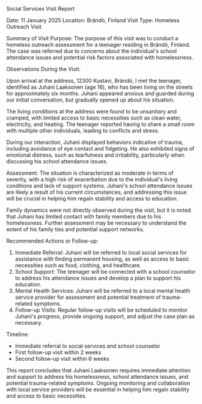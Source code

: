Social Services Visit Report

Date: 11 January 2025
Location: Brändö, Finland
Visit Type: Homeless Outreach Visit

Summary of Visit Purpose:
The purpose of this visit was to conduct a homeless outreach assessment for a teenager residing in Brändö, Finland. The case was referred due to concerns about the individual's school attendance issues and potential risk factors associated with homelessness.

Observations During the Visit:

Upon arrival at the address, 12300 Kustavi, Brändö, I met the teenager, identified as Juhani Laaksonen (age 16), who has been living on the streets for approximately six months. Juhani appeared anxious and guarded during our initial conversation, but gradually opened up about his situation.

The living conditions at the address were found to be unsanitary and cramped, with limited access to basic necessities such as clean water, electricity, and heating. The teenager reported having to share a small room with multiple other individuals, leading to conflicts and stress.

During our interaction, Juhani displayed behaviors indicative of trauma, including avoidance of eye contact and fidgeting. He also exhibited signs of emotional distress, such as tearfulness and irritability, particularly when discussing his school attendance issues.

Assessment:
The situation is characterized as moderate in terms of severity, with a high risk of exacerbation due to the individual's living conditions and lack of support systems. Juhani's school attendance issues are likely a result of his current circumstances, and addressing this issue will be crucial in helping him regain stability and access to education.

Family dynamics were not directly observed during the visit, but it is noted that Juhani has limited contact with family members due to his homelessness. Further assessment may be necessary to understand the extent of his family ties and potential support networks.

Recommended Actions or Follow-up:

1. Immediate Referral: Juhani will be referred to local social services for assistance with finding permanent housing, as well as access to basic necessities such as food, clothing, and healthcare.
2. School Support: The teenager will be connected with a school counselor to address his attendance issues and develop a plan to support his education.
3. Mental Health Services: Juhani will be referred to a local mental health service provider for assessment and potential treatment of trauma-related symptoms.
4. Follow-up Visits: Regular follow-up visits will be scheduled to monitor Juhani's progress, provide ongoing support, and adjust the case plan as necessary.

Timeline:

* Immediate referral to social services and school counselor
* First follow-up visit within 2 weeks
* Second follow-up visit within 6 weeks

This report concludes that Juhani Laaksonen requires immediate attention and support to address his homelessness, school attendance issues, and potential trauma-related symptoms. Ongoing monitoring and collaboration with local service providers will be essential in helping him regain stability and access to basic necessities.